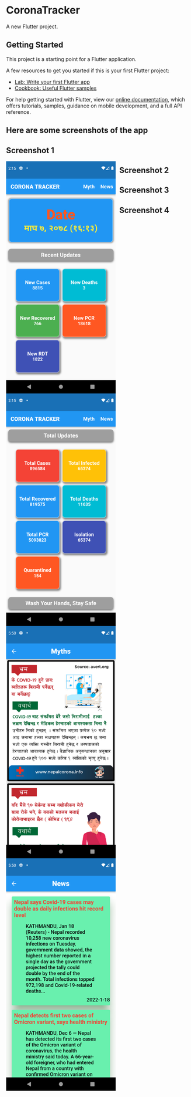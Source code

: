 # CoronaTracker

A new Flutter project.

## Getting Started

This project is a starting point for a Flutter application.

A few resources to get you started if this is your first Flutter project:

- [Lab: Write your first Flutter app](https://flutter.dev/docs/get-started/codelab)
- [Cookbook: Useful Flutter samples](https://flutter.dev/docs/cookbook)

For help getting started with Flutter, view our
[online documentation](https://flutter.dev/docs), which offers tutorials,
samples, guidance on mobile development, and a full API reference.

## Here are some screenshots of the app 

## Screenshot 1
<img src="Screenshot_1642840207.png" alt="Markdown Monster icon" style="float:left;margin-right:10px;" width="300" />

## Screenshot 2
<img src="Screenshot_1642840213.png" alt="Markdown Monster icon" style="float:left;margin-right:10px;" width="300" />

## Screenshot 3
<img src="Screenshot_1642939513.png" alt="Markdown Monster icon" style="float:left;margin-right:10px;" width="300" />

## Screenshot 4
<img src="Screenshot_1642939520.png" alt="Markdown Monster icon" style="float:left;margin-right:10px;" width="300" />
